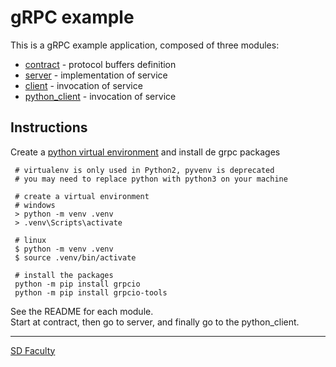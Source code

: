 # gRPC example

This is a gRPC example application, composed of three modules:
- [contract](contract/) - protocol buffers definition
- [server](server/) - implementation of service
- [client](client/) - invocation of service
- [python_client](python_client/) - invocation of service

## Instructions
Create a [python virtual environment](https://docs.python.org/3/library/venv.html) and install de grpc packages
```
 # virtualenv is only used in Python2, pyvenv is deprecated
 # you may need to replace python with python3 on your machine

 # create a virtual environment
 # windows
 > python -m venv .venv
 > .venv\Scripts\activate

 # linux
 $ python -m venv .venv
 $ source .venv/bin/activate

 # install the packages
 python -m pip install grpcio
 python -m pip install grpcio-tools

```

See the README for each module.  
Start at contract, then go to server, and finally go to the python_client.

----

[SD Faculty](mailto:leic-sod@disciplinas.tecnico.ulisboa.pt)
